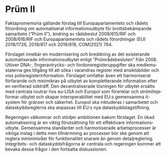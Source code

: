 # Prüm II

Faktapromemoria gällande förslag till Europa­parla­mentets och rådets förord­ning om auto­matiserat informa­tions­utbyte för brotts­bekäm­pande samarbete (“Prüm II”), ändring av råds­beslut 2008/615/RIF och 2008/616/RIF och Europa­parla­mentets och rådets förordningar (EU) 2018/1726, 2019/817 och 2019/818, COM(2021\) 784\.

Förslaget inne­bär en moderni­sering och bredd­ning av det existe­rande automati­serade informa­tions­utbytet enligt ”Prüm­råds­besluten” från 2008\. Utöver DNA\-, finger­avtrycks\- och fordons­register­uppgifter ska medlems­staterna ges tillgång till att söka i varandras register med ansikts­bilder och viss polis­register­information. Förslaget omfattar även ett harmoni­serat förfarande och mini­mikrav på utbytet av komplet­terande informa­tion efter en verifierad sökträff. Den decentra­liserade lösningen för utbytet ersätts med centrala routrar hos eu\-LISA och Europol som förenklar och ström­linje­formar utbytet och skapar inter­opera­bilitet med EU:s gemen­samma it\-system för gränser och säkerhet. Europol ska inklu­deras i sam­arbetet och data­skydds­reglerna ska anpassas till EU:s nya data­skydds­lag­stiftning.

Regeringen välkomnar och stödjer ambit­ionen bakom förslaget. En ökad auto­matisering är en viktig förut­sättning för ett effektivare informa­tions­utbyte. Gemen­samma standarder och harmoni­serade arbets­processer är viktiga inslag i detta men till­närm­ning av processer bör ske genom att reglera minimi­nivåer för funktiona­litet snarare än genom detalj­reglering. Integritets\- och dataskydds­frågorna är centrala och regeringen kommer att bevaka dessa frågor i den fortsatta diskussionen.
